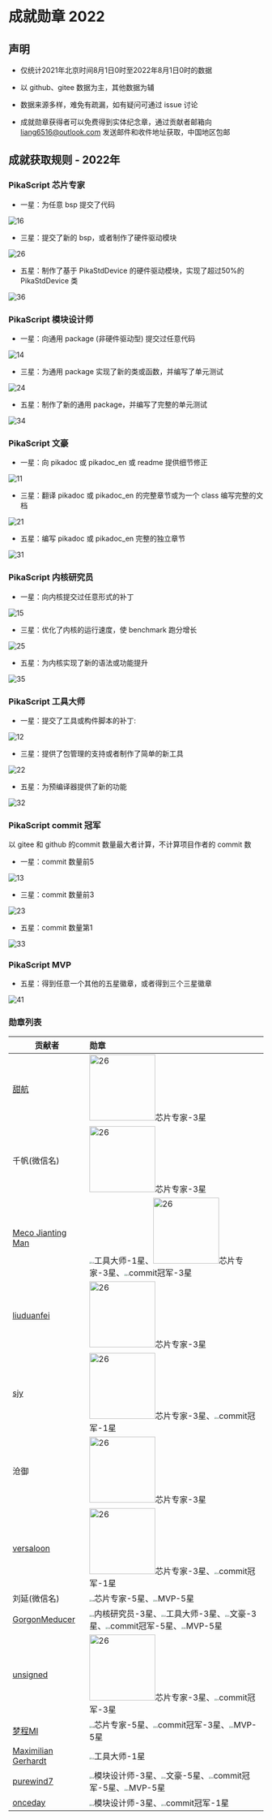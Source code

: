 # 成就勋章 2022

## 声明

- 仅统计2021年北京时间8月1日0时至2022年8月1日0时的数据

- 以 github、gitee 数据为主，其他数据为辅

- 数据来源多样，难免有疏漏，如有疑问可通过 issue 讨论

- 成就勋章获得者可以免费得到实体纪念章，通过贡献者邮箱向 liang6516@outlook.com 发送邮件和收件地址获取，中国地区包邮

## 成就获取规则 - 2022年

### PikaScript 芯片专家

- 一星：为任意 bsp 提交了代码

![16](assets/16.png)

- 三星：提交了新的 bsp，或者制作了硬件驱动模块

![26](assets/26.png)

- 五星：制作了基于 PikaStdDevice  的硬件驱动模块，实现了超过50%的 PikaStdDevice 类

![36](assets/36.png)

### PikaScript 模块设计师

- 一星：向通用 package (非硬件驱动型) 提交过任意代码

![14](assets/14.png)

- 三星：为通用  package 实现了新的类或函数，并编写了单元测试

![24](assets/24.png)

- 五星：制作了新的通用 package，并编写了完整的单元测试

![34](assets/34.png)

### PikaScript 文豪

- 一星：向 pikadoc 或 pikadoc_en 或 readme 提供细节修正

![11](assets/11.png)

- 三星：翻译 pikadoc 或 pikadoc_en 的完整章节或为一个 class 编写完整的文档

![21](assets/21.png)

- 五星：编写 pikadoc 或 pikadoc_en 完整的独立章节

![31](assets/31.png)

### PikaScript 内核研究员

- 一星：向内核提交过任意形式的补丁

![15](assets/15.png)

- 三星：优化了内核的运行速度，使 benchmark 跑分增长

![25](assets/25.png)

- 五星：为内核实现了新的语法或功能提升

![35](assets/35.png)

### PikaScript 工具大师

- 一星：提交了工具或构件脚本的补丁:

![12](assets/12.png)

- 三星：提供了包管理的支持或者制作了简单的新工具

![22](assets/22.png)

- 五星：为预编译器提供了新的功能

![32](assets/32.png)

### PikaScript commit 冠军

以 gitee 和 github 的commit 数量最大者计算，不计算项目作者的 commit 数

- 一星：commit 数量前5

![13](assets/13.png)

- 三星：commit 数量前3

![23](assets/23.png)

- 五星：commit 数量第1

![33](assets/33.png)

### PikaScript MVP

- 五星：得到任意一个其他的五星徽章，或者得到三个三星徽章

![41](assets/41-16594077379821.png)

### 勋章列表

| 贡献者                                                | 勋章                                                         |
| ----------------------------------------------------- | :----------------------------------------------------------- |
| [甜航](https://github.com/easyzoom)                   | <img src="assets/26.png" alt="26" width="130" />芯片专家-3星 |
| 千帆(微信名)                                          | <img src="assets/26.png" alt="26" width="130" />芯片专家-3星 |
| [ Meco Jianting Man](https://github.com/mysterywolf)  | <img src="assets/12.png" alt="12" style="zoom:25%;" />工具大师-1星、<img src="assets/26.png" alt="26" width="130" />芯片专家-3星、<img src="assets/23.png" alt="23" style="zoom:25%;" />commit冠军-3星 |
| [liuduanfei](https://github.com/liuduanfei)           | <img src="assets/26.png" alt="26" width="130" />芯片专家-3星 |
| [ sjy](https://gitee.com/shanjiayang)                 | <img src="assets/26.png" alt="26" width="130" />芯片专家-3星、<img src="assets/13.png" alt="13" style="zoom:25%;" />commit冠军-1星 |
| 沧御                                                  | <img src="assets/26.png" alt="26" width="130" />芯片专家-3星 |
| [versaloon](https://github.com/versaloon)             | <img src="assets/26.png" alt="26" width="130" />芯片专家-3星、<img src="assets/13.png" alt="13" style="zoom:25%;" />commit冠军-1星 |
| 刘延(微信名)                                          | <img src="assets/36.png" alt="36" style="zoom:25%;" />芯片专家-5星、<img src="assets/41-16594077379821.png" alt="41" style="zoom:25%;" />MVP-5星 |
| [GorgonMeducer](https://github.com/GorgonMeducer)     | <img src="assets/25.png" alt="25" style="zoom:25%;" />内核研究员-3星、<img src="assets/22.png" alt="22" style="zoom:25%;" />工具大师-3星、<img src="assets/21.png" alt="21" style="zoom:25%;" />文豪-3星、<img src="assets/33.png" alt="33" style="zoom:25%;" />commit冠军-5星、<img src="assets/41-16594077379821.png" alt="41" style="zoom:25%;" />MVP-5星 |
| [unsigned](https://gitee.com/unsigned0)               | <img src="assets/26.png" alt="26" width="130" />芯片专家-3星、<img src="assets/23.png" alt="23" style="zoom:25%;" />commit冠军-3星 |
| [梦程MI](https://gitee.com/dreamcmi)                  | <img src="assets/36.png" alt="36" style="zoom:25%;" />芯片专家-5星、<img src="assets/23.png" alt="23" style="zoom:25%;" />commit冠军-3星、<img src="assets/41-16594077379821.png" alt="41" style="zoom:25%;" />MVP-5星 |
| [Maximilian Gerhardt](https://github.com/maxgerhardt) | <img src="assets/12.png" alt="12" style="zoom:25%;" />工具大师-1星 |
| [purewind7](https://gitee.com/purewind7)              | <img src="assets/24.png" alt="24" style="zoom:25%;" />模块设计师-3星、<img src="assets/31.png" alt="31" style="zoom:25%;" />文豪-5星、<img src="assets/33.png" alt="33" style="zoom:25%;" />commit冠军-5星、<img src="assets/41-16594077379821.png" alt="41" style="zoom:25%;" />MVP-5星 |
| [ onceday](https://gitee.com/onceday)                 | <img src="assets/24.png" alt="24" style="zoom:25%;" />模块设计师-3星、<img src="assets/13.png" alt="13" style="zoom:25%;" />commit冠军-1星 |

